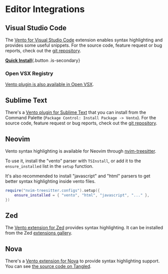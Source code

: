 # Editor Integrations

## Visual Studio Code

The
[Vento for Visual Studio Code](https://marketplace.visualstudio.com/items?itemName=oscarotero.vento-syntax)
extension enables syntax highlighting and provides some useful snippets. For the source code, feature request or bug reports, check out the [git repository](https://github.com/ventojs/vscode-vento).

[**Quick Install**](vscode:extension/oscarotero.vento-syntax){.button .is-secondary}

### Open VSX Registry

[Vento plugin is also available in Open VSX](https://open-vsx.org/extension/oscarotero/vento-syntax).

## Sublime Text

There's a [Vento plugin for Sublime Text](https://packagecontrol.io/packages/Vento) that you can install from the Command Palette (`Package Control: Install Package -> Vento`). For the source code, feature request or bug reports, check out the [git repository](https://github.com/ventojs/sublime-vento).

## Neovim

Vento syntax highlighting is available for Neovim through
[nvim-treesitter](https://github.com/nvim-treesitter/nvim-treesitter).

To use it, install the "vento" parser with `TSInstall`, or add it to the
`ensure_installed` list in the `setup` function.

It's also recommended to install "javascript" and "html" parsers to get better
syntax highlighting inside vento files.

```lua
require("nvim-treesitter.configs").setup({
    ensure_installed = { "vento", "html", "javascript", "..." },
})
```

## Zed

The [Vento extension for Zed](https://github.com/dz4k/zed-vento) provides syntax
highlighting. It can be installed from the Zed
[extensions gallery](https://zed.dev/docs/extensions/installing-extensions).

## Nova

There's a [Vento extension for Nova](https://extensions.panic.com/extensions/ca.adrianlorenzana/ca.adrianlorenzana.Vento/) to provide syntax highlighting support. You can see [the source code on Tangled](https://tangled.org/@adrianlorenzana.ca/Nova-Vento/).
